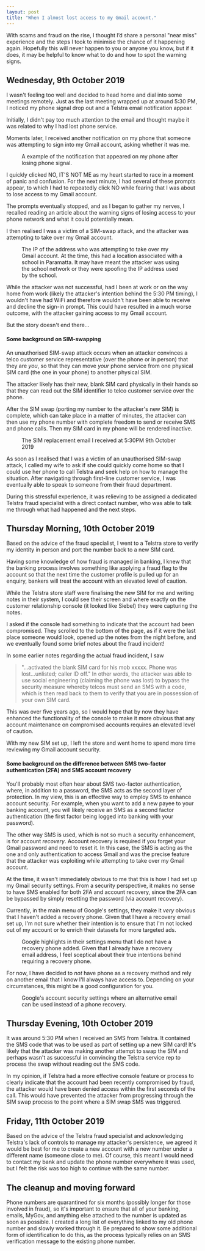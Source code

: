 ```yaml
---
layout: post
title: "When I almost lost access to my Gmail account."
---
```




With scams and fraud on the rise, I thought I’d share a personal "near miss" experience and the steps I took to minimise the chance of it happening again. Hopefully this will never happen to you or anyone you know, but if it does, it may be helpful to know what to do and how to spot the warning signs.

## Wednesday, 9th October 2019
I wasn't feeling too well and decided to head home and dial into some meetings remotely. Just as the last meeting wrapped up at around 5:30 PM, I noticed my phone signal drop out and a Telstra email notification appear.

Initially, I didn't pay too much attention to the email and thought maybe it was related to why I had lost phone service.

Moments later, I received another notification on my phone that someone was attempting to sign into my Gmail account, asking whether it was me.

<figure>
  <img src="/assets/sim-swap/sign_in.png" alt="" loading="lazy">
  <figcaption>
    A example of the notification that appeared on my phone after losing phone signal.
  </figcaption>
</figure>

I quickly clicked NO, IT'S NOT ME as my heart started to race in a moment of panic and confusion. For the next minute, I had several of these prompts appear, to which I had to repeatedly click NO while fearing that I was about to lose access to my Gmail account.

The prompts eventually stopped, and as I began to gather my nerves, I recalled reading an article about the warning signs of losing access to your phone network and what it could potentially mean.

I then realised I was a victim of a SIM-swap attack, and the attacker was attempting to take over my Gmail account.

<figure>
  <img src="/assets/sim-swap/hacker_ip.png" alt="" loading="lazy">
  <figcaption>
    The IP of the address who was attempting to take over my Gmail account. At the time, this had a location associated with a school in Paramatta. It may have meant the attacker was using the school network or they were spoofing the IP address used by the school.
  </figcaption>
</figure>

While the attacker was not successful, had I been at work or on the way home from work (likely the attacker's intention behind the 5:30 PM timing), I wouldn't have had WiFi and therefore wouldn't have been able to receive and decline the sign-in prompt. This could have resulted in a much worse outcome, with the attacker gaining access to my Gmail account.

But the story doesn't end there...

#### Some background on SIM-swapping
An unauthorised SIM-swap attack occurs when an attacker convinces a telco customer service representative (over the phone or in person) that they are _you_, so that they can move _your_ phone service from one physical SIM card (the one in your phone) to another physical SIM.

The attacker likely has their new, blank SIM card physically in their hands so that they can read out the SIM identifier to telco customer service over the phone.

After the SIM swap (porting my number to the attacker's new SIM) is complete, which can take place in a matter of minutes, the attacker can then use my phone number with complete freedom to send or receive SMS and phone calls. Then my SIM card in my phone will be rendered inactive.

<figure>
  <img src="/assets/sim-swap/email.png" alt="" loading="lazy">
  <figcaption>
    The SIM replacement email I received at 5:30PM 9th October 2019
  </figcaption>
</figure>

As soon as I realised that I was a victim of an unauthorised SIM-swap attack, I called my wife to ask if she could quickly come home so that I could use her phone to call Telstra and seek help on how to manage the situation. After navigating through first-line customer service, I was eventually able to speak to someone from their fraud department.

During this stressful experience, it was relieving to be assigned a dedicated Telstra fraud specialist with a direct contact number, who was able to talk me through what had happened and the next steps.

## Thursday Morning, 10th October 2019
Based on the advice of the fraud specialist, I went to a Telstra store to verify my identity in person and port the number back to a new SIM card. 

Having some knowledge of how fraud is managed in banking, I knew that the banking process involves something like applying a fraud flag to the account so that the next time the customer profile is pulled up for an enquiry, bankers will treat the account with an elevated level of caution.

While the Telstra store staff were finalising the new SIM for me and writing notes in their system, I could see their screen and where exactly on the customer relationship console (it looked like Siebel) they were capturing the notes.

I asked if the console had something to indicate that the account had been compromised. They scrolled to the bottom of the page, as if it were the last place someone would look, opened up the notes from the night before, and we eventually found some brief notes about the fraud incident!

In some earlier notes regarding the actual fraud incident, I saw
> "...activated the blank SIM card for his mob xxxxx. Phone was lost...unlisted; caller ID off."
In other words, the attacker was able to use social engineering (claiming the phone was lost) to bypass the security measure whereby telcos must send an SMS with a code, which is then read back to them to verify that you are in possession of your own SIM card.

This was over five years ago, so I would hope that by now they have enhanced the functionality of the console to make it more obvious that any account maintenance on compromised accounts requires an elevated level of caution.

With my new SIM set up, I left the store and went home to spend more time reviewing my Gmail account security.

#### Some background on the difference between SMS two-factor authentication (2FA) and SMS account recovery
You'll probably most often hear about SMS two-factor authentication, where, in addition to a password, the SMS acts as the second layer of protection. In my view, this is an effective way to employ SMS to enhance account security. For example, when you want to add a new payee to your banking account, you will likely receive an SMS as a second factor authentication (the first factor being logged into banking with your password).

The other way SMS is used, which is not so much a security enhancement, is for account _recovery_. Account recovery is required if you forget your Gmail password and need to reset it. In this case, the SMS is acting as the one and only authentication to access Gmail and was the precise feature that the attacker was exploiting while attempting to take over my Gmail account.

At the time, it wasn't immediately obvious to me that this is how I had set up my Gmail security settings. From a security perspective, it makes no sense to have SMS enabled for both 2FA and account recovery, since the 2FA can be bypassed by simply resetting the password (via account recovery).

Currently, in the main menu of Google's settings, they make it _very_ obvious that I haven't added a recovery phone. Given that I have a recovery email set up, I'm not sure whether their intention is to ensure that I'm not locked out of my account or to enrich their datasets for more targeted ads.

<figure>
  <img src="/assets/sim-swap/recovery_phone.png" alt="" loading="lazy">
  <figcaption>
    Google highlights in their settings menu that I do not have a recovery phone added. Given that I already have a recovery email address, I feel sceptical about their true intentions behind requiring a recovery phone.
  </figcaption>
</figure>

For now, I have decided to _not_ have phone as a recovery method and rely on another email that I know I'll always have access to. Depending on your circumstances, this might be a good configuration for you.

<figure>
  <img src="/assets/sim-swap/recovery_email.png" alt="" loading="lazy">
  <figcaption>
    Google's account security settings where an alternative email can be used instead of a phone recovery.
  </figcaption>
</figure>

## Thursday Evening, 10th October 2019
It was around 5:30 PM when I received an SMS from Telstra. It contained the SMS code that was to be used as part of setting up a new SIM card! It's likely that the attacker was making another attempt to swap the SIM and perhaps wasn't as successful in convincing the Telstra service rep to process the swap without reading out the SMS code.

In my opinion, if Telstra had a more effective console feature or process to clearly indicate that the account had been recently compromised by fraud, the attacker would have been denied access within the first seconds of the call. This would have prevented the attacker from progressing through the SIM swap process to the point where a SIM swap SMS was triggered.

## Friday, 11th October 2019
Based on the advice of the Telstra fraud specialist and acknowledging Telstra's lack of controls to manage my attacker's persistence, we agreed it would be best for me to create a new account with a new number under a different name (someone close to me). Of course, this meant I would need to contact my bank and update the phone number everywhere it was used, but I felt the risk was too high to continue with the same number.

## The cleanup and moving forward
Phone numbers are quarantined for six months (possibly longer for those involved in fraud), so it's important to ensure that all of your banking, emails, MyGov, and anything else attached to the number is updated as soon as possible. I created a long list of everything linked to my old phone number and slowly worked through it. Be prepared to show some additional form of identification to do this, as the process typically relies on an SMS verification message to the existing phone number.




